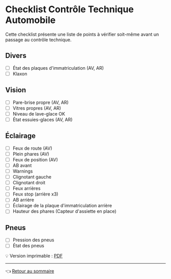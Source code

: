 # Checklist Contrôle Technique Automobile

Cette checklist présente une liste de points à vérifier soit-même avant un passage au contrôle technique.

## Divers

- [ ] État des plaques d'immatriculation (AV, AR)
- [ ] Klaxon

## Vision

- [ ] Pare-brise propre (AV, AR)
- [ ] Vitres propres (AV, AR)
- [ ] Niveau de lave-glace OK
- [ ] État essuies-glaces (AV, AR)

## Éclairage

- [ ] Feux de route (AV)
- [ ] Plein phares (AV)
- [ ] Feux de position (AV)
- [ ] AB avant
- [ ] Warnings
- [ ] Clignotant gauche
- [ ] Clignotant droit
- [ ] Feux arrières
- [ ] Feux stop (arrière x3)
- [ ] AB arrière
- [ ] Éclairage de la plaque d'immatriculation arrière
- [ ] Hauteur des phares (Capteur d'assiette en place)

## Pneus

- [ ] Pression des pneus
- [ ] État des pneus

:bulb: Version imprimable : [PDF](../files/fiches/BMW_E8X_N52_CTA.pdf)

---
:point_left: [Retour au sommaire](../README.md#sommaire)
